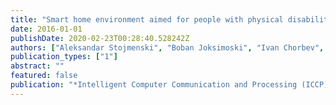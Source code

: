 ```yaml
---
title: "Smart home environment aimed for people with physical disabilities"
date: 2016-01-01
publishDate: 2020-02-23T00:28:40.528242Z
authors: ["Aleksandar Stojmenski", "Boban Joksimoski", "Ivan Chorbev", "Vladimir Trajkovikj"]
publication_types: ["1"]
abstract: ""
featured: false
publication: "*Intelligent Computer Communication and Processing (ICCP), 2016 IEEE 12th International Conference on*"
---
```


